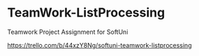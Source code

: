 # TeamWork-ListProcessing
Teamwork Project Assignment for SoftUni

https://trello.com/b/44xzY8Ng/softuni-teamwork-listprocessing
